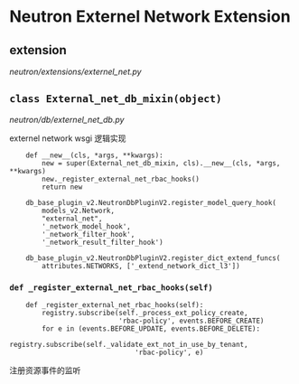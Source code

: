 # Neutron Externel Network Extension

## extension

*neutron/extensions/externel_net.py*

## `class External_net_db_mixin(object)`

*neutron/db/externel_net_db.py*

externel network wsgi 逻辑实现

```
    def __new__(cls, *args, **kwargs):
        new = super(External_net_db_mixin, cls).__new__(cls, *args, **kwargs)
        new._register_external_net_rbac_hooks()
        return new
```

```
    db_base_plugin_v2.NeutronDbPluginV2.register_model_query_hook(
        models_v2.Network,
        "external_net",
        '_network_model_hook',
        '_network_filter_hook',
        '_network_result_filter_hook')
```

```
    db_base_plugin_v2.NeutronDbPluginV2.register_dict_extend_funcs(
        attributes.NETWORKS, ['_extend_network_dict_l3'])
```

### `def _register_external_net_rbac_hooks(self)`

```
    def _register_external_net_rbac_hooks(self):
        registry.subscribe(self._process_ext_policy_create,
                           'rbac-policy', events.BEFORE_CREATE)
        for e in (events.BEFORE_UPDATE, events.BEFORE_DELETE):
            registry.subscribe(self._validate_ext_not_in_use_by_tenant,
                               'rbac-policy', e)
```

注册资源事件的监听










